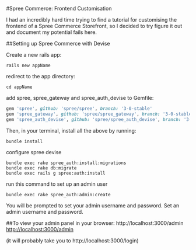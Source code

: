 #Spree Commerce: Frontend Customisation

I had an incredibly hard time trying to find a tutorial for customising the frontend of a Spree Commerce Storefront, so I decided to try figure it out and document my potential fails here.


##Setting up Spree Commerce with Devise

Create a new rails app:
```
rails new appName
```

redirect to the app directory:
```
cd appName
```
add spree, spree_gateway and spree_auth_devise to Gemfile:
```ruby
gem 'spree', github: 'spree/spree', branch: '3-0-stable'
gem 'spree_gateway', github: 'spree/spree_gateway', branch: '3-0-stable'
gem 'spree_auth_devise', github: 'spree/spree_auth_devise', branch: '3-0-stable'
```

Then, in your terminal, install all the above by running:
```
bundle install
```

configure spree devise
```
bundle exec rake spree_auth:install:migrations
bundle exec rake db:migrate
bundle exec rails g spree:auth:install
```

run this command to set up an admin user
```
bundle exec rake spree_auth:admin:create
```

You will be prompted to set your admin username and password. Set an admin username and password.

##To view your admin panel in your browser:
http://localhost:3000/admin
[http://localhost:3000/admin](http://localhost:3000/admin)

(it will probably take you to http://localhost:3000/login)
